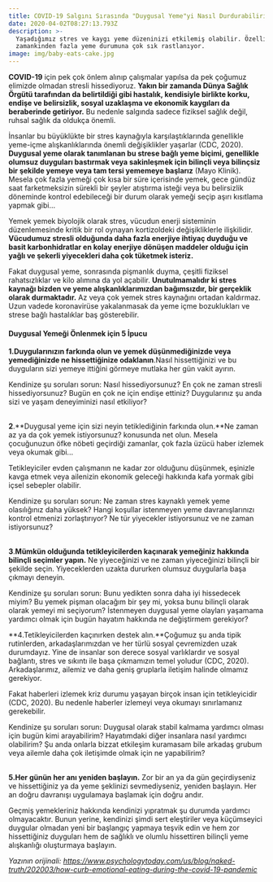 ```yaml
---
title: COVID-19 Salgını Sırasında "Duygusal Yeme"yi Nasıl Durdurabiliriz?
date: 2020-04-02T08:27:13.793Z
description: >-
  Yaşadığımız stres ve kaygı yeme düzeninizi etkilemiş olabilir. Özellikle her
  zamankinden fazla yeme durumuna çok sık rastlanıyor.
image: img/baby-eats-cake.jpg
---
```

**COVID-19** için pek çok önlem alınıp çalışmalar yapılsa da pek çoğumuz elimizde olmadan stresli hissediyoruz. **Yakın bir zamanda Dünya Sağlık Örgütü tarafından da belirtildiği gibi hastalık, kendisiyle birlikte korku, endişe ve belirsizlik, sosyal uzaklaşma ve ekonomik kaygıları da beraberinde getiriyor.** Bu nedenle salgında sadece fiziksel sağlık değil, ruhsal sağlık da oldukça önemli.

İnsanlar bu büyüklükte bir stres kaynağıyla karşılaştıklarında genellikle yeme-içme alışkanlıklarında önemli değişiklikler yaşarlar (CDC, 2020). **Duygusal yeme olarak tanımlanan bu strese bağlı yeme biçimi, genellikle olumsuz duyguları bastırmak veya sakinleşmek için bilinçli veya bilinçsiz bir şekilde yemeye veya tam tersi yememeye başlarız** (Mayo Klinik). Mesela çok fazla yemeği çok kısa bir süre içerisinde yemek, gece gündüz saat farketmeksizin sürekli bir şeyler atıştırma isteği veya bu belirsizlik döneminde kontrol edebileceği bir durum olarak yemeği seçip aşırı kısıtlama yapmak gibi...

Yemek yemek biyolojik olarak stres, vücudun enerji sisteminin düzenlemesinde kritik bir rol oynayan kortizoldeki değişikliklerle ilişkilidir. **Vücudumuz stresli olduğunda daha fazla enerjiye ihtiyaç duyduğu ve basit karbonhidratlar en kolay enerjiye dönüşen maddeler olduğu için yağlı ve şekerli yiyecekleri daha çok tüketmek isteriz.**

Fakat duygusal yeme, sonrasında pişmanlık duyma, çeşitli fiziksel rahatsızlıklar ve kilo alımına da yol açabilir. **Unutulmamalıdır ki stres kaynağı bizden ve yeme alışkanlıklarımızdan bağımsızdır, bir gerçeklik olarak durmaktadır.** Az veya çok yemek stres kaynağını ortadan kaldırmaz. Uzun vadede koronavirüse yakalanmasak da yeme içme bozuklukları ve strese bağlı hastalıklar baş gösterebilir. 

#### **Duygusal Yemeği Önlenmek için 5 İpucu**

**1.Duygularınızın farkında olun ve yemek düşünmediğinizde veya yemediğinizde ne hissettiğinize odaklanın**.Nasıl hissettiğinizi ve bu duyguların sizi yemeye ittiğini görmeye mutlaka her gün vakit ayırın.

Kendinize şu soruları sorun: Nasıl hissediyorsunuz? En çok ne zaman stresli hissediyorsunuz? Bugün en çok ne için endişe ettiniz? Duygularınız şu anda sizi ve yaşam deneyiminizi nasıl etkiliyor?

**\
2**.**Duygusal yeme için sizi neyin tetiklediğinin farkında olun.**Ne zaman az ya da çok yemek istiyorsunuz? konusunda net olun. Mesela çocuğunuzun öfke nöbeti geçirdiği zamanlar, çok fazla üzücü haber izlemek veya okumak gibi...

Tetikleyiciler evden çalışmanın ne kadar zor olduğunu düşünmek, eşinizle kavga etmek veya ailenizin ekonomik geleceği hakkında kafa yormak gibi içsel sebepler olabilir.

Kendinize şu soruları sorun: Ne zaman stres kaynaklı yemek yeme olasılığınız daha yüksek? Hangi koşullar istenmeyen yeme davranışlarınızı kontrol etmenizi zorlaştırıyor? Ne tür yiyecekler istiyorsunuz ve ne zaman istiyorsunuz?

**\
3**.**Mümkün olduğunda tetikleyicilerden kaçınarak yemeğiniz hakkında bilinçli seçimler yapın.** Ne yiyeceğinizi ve ne zaman yiyeceğinizi bilinçli bir şekilde seçin. Yiyeceklerden uzakta dururken olumsuz duygularla başa çıkmayı deneyin.

Kendinize şu soruları sorun: Bunu yedikten sonra daha iyi hissedecek miyim? Bu yemek pişman olacağım bir şey mi, yoksa bunu bilinçli olarak olarak yemeyi mi seçiyorum? İstenmeyen duygusal yeme olayları yaşamama yardımcı olmak için bugün hayatım hakkında ne değiştirmem gerekiyor?



**4.Tetikleyicilerden kaçınırken destek alın.**Çoğumuz şu anda tipik rutinlerden, arkadaşlarımızdan ve her türlü sosyal çevremizden uzak durumdayız. Yine de insanlar son derece sosyal varlıklardır ve sosyal bağlantı, stres ve sıkıntı ile başa çıkmamızın temel yoludur (CDC, 2020). Arkadaşlarımız, ailemiz ve daha geniş gruplarla iletişim halinde olmamız gerekiyor.

Fakat haberleri izlemek kriz durumu yaşayan birçok insan için tetikleyicidir (CDC, 2020). Bu nedenle haberler izlemeyi veya okumayı sınırlamanız gerekebilir.

Kendinize şu soruları sorun: Duygusal olarak stabil kalmama yardımcı olması için bugün kimi arayabilirim? Hayatımdaki diğer insanlara nasıl yardımcı olabilirim? Şu anda onlarla bizzat etkileşim kuramasam bile arkadaş grubum veya ailemle daha çok iletişimde olmak için ne yapabilirim?

**\
5.Her günün her anı yeniden başlayın.** Zor bir an ya da gün geçirdiyseniz ve hissettiğiniz ya da yeme şeklinizi sevmediyseniz, yeniden başlayın. Her an doğru davranışı uygulamaya başlamak için doğru andır.

Geçmiş yemekleriniz hakkında kendinizi yıpratmak şu durumda yardımcı olmayacaktır. Bunun yerine, kendinizi şimdi sert eleştiriler veya küçümseyici duygular olmadan yeni bir başlangıç ​​yapmaya teşvik edin ve hem zor hissettiğiniz duyguları hem de sağlıklı ve olumlu hissettiren bilinçli yeme alışkanlığı oluşturmaya başlayın.



*Yazının orijinali: <https://www.psychologytoday.com/us/blog/naked-truth/202003/how-curb-emotional-eating-during-the-covid-19-pandemic>*